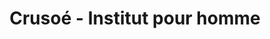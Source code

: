 ---
title: "Crusoé - Institut pour homme"
url: /le-mans/crusoe-institut-pour-homme/
shop: beauté
---
